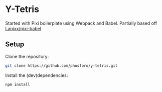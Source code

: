 # Y-Tetris

Started with Pixi boilerplate using Webpack and Babel. Partially based off [Lapixx/pixi-babel](https://github.com/Lapixx/pixi-babel.git)

## Setup

Clone the repository:

```bash
git clone https://github.com/phosforo/y-tetris.git
```

Install the (dev)dependencies:

```bash
npm install
```
